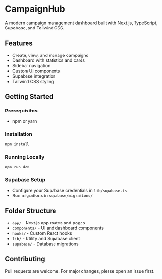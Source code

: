 # CampaignHub

A modern campaign management dashboard built with Next.js, TypeScript, Supabase, and Tailwind CSS.

## Features
- Create, view, and manage campaigns
- Dashboard with statistics and cards
- Sidebar navigation
- Custom UI components
- Supabase integration
- Tailwind CSS styling

## Getting Started

### Prerequisites
- npm or yarn

### Installation
```bash
npm install
```

### Running Locally
```bash
npm run dev
```

### Supabase Setup
- Configure your Supabase credentials in `lib/supabase.ts`
- Run migrations in `supabase/migrations/`

## Folder Structure
- `app/` - Next.js app routes and pages
- `components/` - UI and dashboard components
- `hooks/` - Custom React hooks
- `lib/` - Utility and Supabase client
- `supabase/` - Database migrations

## Contributing
Pull requests are welcome. For major changes, please open an issue first.

